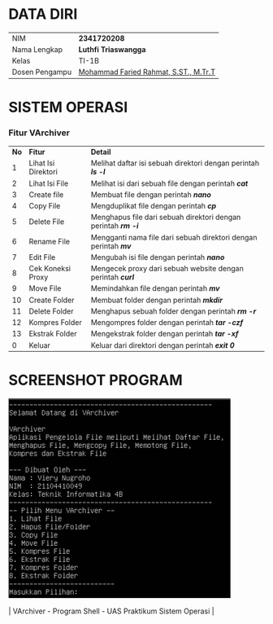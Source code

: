 # DATA DIRI

|  |  |
|--|--|
| NIM | **2341720208** |
| Nama Lengkap | **Luthfi Triaswangga** |
| Kelas | TI-1B |
| Dosen Pengampu | [Mohammad Faried Rahmat, S.ST., M.Tr.T](https://github.com/mrhmt80) |    

# SISTEM OPERASI
### Fitur VArchiver
|  |  |  |
|--|--|--|
|**No**| **Fitur** | **Detail** |
| 1 | Lihat Isi Direktori | Melihat daftar isi sebuah direktori dengan perintah ***ls -l*** |
| 2 | Lihat Isi File | Melihat isi dari sebuah file dengan perintah ***cat*** |
| 3 | Create file | Membuat file dengan perintah  ***nano*** |
| 4 | Copy File | Mengduplikat file dengan perintah ***cp*** |
| 5 | Delete File | Menghapus file dari sebuah direktori dengan perintah ***rm -i*** |
| 6 | Rename File | Mengganti nama file dari sebuah direktori dengan perintah ***mv*** |
| 7 | Edit File | Mengubah isi file dengan perintah ***nano*** |
| 8 | Cek Koneksi Proxy | Mengecek proxy dari sebuah website dengan perintah ***curl*** |
| 9 | Move File | Memindahkan file dengan perintah ***mv*** |
| 10 | Create Folder | Membuat folder dengan perintah ***mkdir*** |
| 11 | Delete Folder | Menghapus sebuah folder dengan perintah ***rm -r***|
| 12 | Kompres Folder | Mengompres folder dengan perintah ***tar -czf*** |
| 13 | Ekstrak Folder | Mengekstrak folder dengan perintah ***tar -xf*** |
| 0 | Keluar | Keluar dari direktori dengan perintah ***exit 0*** |
# SCREENSHOT PROGRAM
![](https://github.com/vierynugroho/UAS-praktikum_SistemOperasi/blob/main/VArchiver.png?raw=true)

| VArchiver - Program Shell - UAS Praktikum Sistem Operasi |
